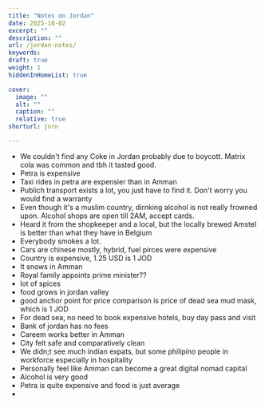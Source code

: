 ```yaml
---
title: "Notes on Jordan"
date: 2025-10-02
excerpt: ""
description: ""
url: /jordan-notes/
keywords:
draft: true
weight: 1
hiddenInHomeList: true

cover:
  image: ""
  alt: ""
  caption: ""
  relative: true
shorturl: jorn

---
```



- We couldn't find any Coke in Jordan probably due to boycott. Matrix cola was common and tbh it tasted good.
- Petra is expensive
- Taxi rides in petra are expensier than in Amman
- Publich transport exists a lot, you just have to find it. Don't worry you would find a warranty
- Even though it's a muslim country, dirnking alcohol is not really frowned upon. Alcohol shops are open till 2AM, accept cards.
- Heard it from the shopkeeper and a local, but the locally brewed Amstel is better than what they have in Belgium
- Everybody smokes a lot.
- Cars are chinese mostly, hybrid, fuel pirces were expensive
- Country is expensive, 1.25 USD is 1 JOD
- It snows in Amman
- Royal family appoints prime minister??
- lot of spices
- food grows in jordan valley
- good anchor point for price comparison is price of dead sea mud mask, which is 1 JOD
- For dead sea, no need to book expensive hotels, buy day pass and visit
- Bank of jordan has no fees
- Careem works better in Amman
- City felt safe and comparatively clean
- We didn;t see much indian expats, but some philipino people in workforce especially in hospitality
- Personally feel like Amman can become a great digital nomad capital
- Alcohol is very good
- Petra is quite expensive and food is just average
- 